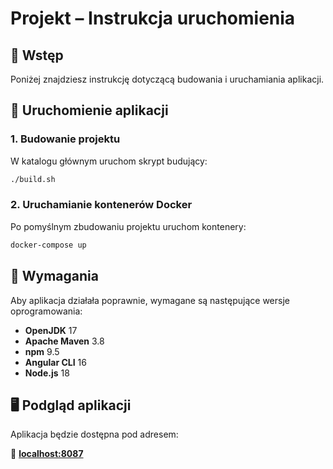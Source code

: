 # Projekt – Instrukcja uruchomienia

## 📌 Wstęp  
Poniżej znajdziesz instrukcję dotyczącą budowania i uruchamiania aplikacji.  

## 🚀 Uruchomienie aplikacji  

### 1. Budowanie projektu  
W katalogu głównym uruchom skrypt budujący:  
```sh
./build.sh
```

### 2. Uruchamianie kontenerów Docker  
Po pomyślnym zbudowaniu projektu uruchom kontenery:  
```sh
docker-compose up
```

## 🔧 Wymagania  

Aby aplikacja działała poprawnie, wymagane są następujące wersje oprogramowania:  

- **OpenJDK** 17  
- **Apache Maven** 3.8  
- **npm** 9.5  
- **Angular CLI** 16  
- **Node.js** 18  

## 🖥 Podgląd aplikacji  

Aplikacja będzie dostępna pod adresem:  

🔗 **[localhost:8087](http://localhost:8087)**  

